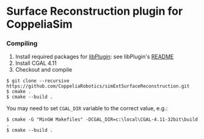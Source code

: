 # Surface Reconstruction plugin for CoppeliaSim

### Compiling

1. Install required packages for [libPlugin](https://github.com/CoppeliaRobotics/libPlugin): see libPlugin's [README](external/libPlugin/README.md)
2. Install CGAL 4.11
3. Checkout and compile
```text
$ git clone --recursive https://github.com/CoppeliaRobotics/simExtSurfaceReconstruction.git
$ cmake .
$ cmake --build .
```
You may need to set `CGAL_DIR` variable to the correct value, e.g.:
```text
$ cmake -G "MinGW Makefiles" -DCGAL_DIR=c:\local\CGAL-4.11-32bit\build .
$ cmake --build .
```
